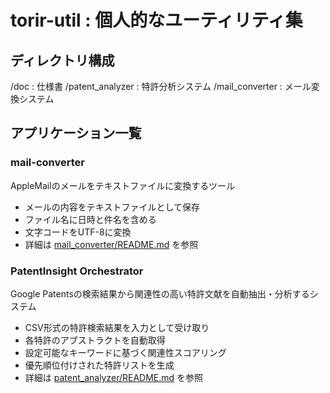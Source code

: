 # torir-util : 個人的なユーティリティ集

## ディレクトリ構成

/doc : 仕様書
/patent_analyzer : 特許分析システム
/mail_converter : メール変換システム

## アプリケーション一覧

### mail-converter
AppleMailのメールをテキストファイルに変換するツール
- メールの内容をテキストファイルとして保存
- ファイル名に日時と件名を含める
- 文字コードをUTF-8に変換
- 詳細は [mail_converter/README.md](mail_converter/README.md) を参照

### PatentInsight Orchestrator
Google Patentsの検索結果から関連性の高い特許文献を自動抽出・分析するシステム
- CSV形式の特許検索結果を入力として受け取り
- 各特許のアブストラクトを自動取得
- 設定可能なキーワードに基づく関連性スコアリング
- 優先順位付けされた特許リストを生成
- 詳細は [patent_analyzer/README.md](patent_analyzer/README.md) を参照